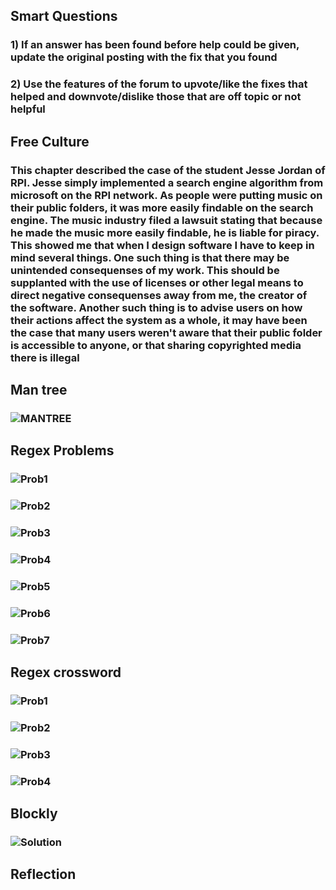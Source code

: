 ## Smart Questions
### 1) If an answer has been found before help could be given, update the original posting with the fix that you found
### 2) Use the features of the forum to upvote/like the fixes that helped and downvote/dislike those that are off topic or not helpful
## Free Culture
### This chapter described the case of the student Jesse Jordan of RPI. Jesse simply implemented a search engine algorithm from microsoft on the RPI network. As people were putting music on their public folders, it was more easily findable on the search engine. The music industry filed a lawsuit stating that because he made the music more easily findable, he is liable for piracy. This showed me that when I design software I have to keep in mind several things. One such thing is that there may be unintended consequenses of my work. This should be supplanted with the use of licenses or other legal means to direct negative consequenses away from me, the creator of the software. Another such thing is to advise users on how their actions affect the system as a whole, it may have been the case that many users weren't aware that their public folder is accessible to anyone, or that sharing copyrighted media there is illegal
## Man tree
### ![MANTREE](/images/mantree.jpg)
## Regex Problems
### ![Prob1](/images/Regex1.JPG)
### ![Prob2](/images/Regex2.JPG)
### ![Prob3](/images/Regex3JPG.JPG)
### ![Prob4](/images/Regex4.JPG)
### ![Prob5](/images/Regex5.JPG)
### ![Prob6](/images/Regex6.JPG)
### ![Prob7](/images/Regex7.JPG)
## Regex crossword
### ![Prob1](/images/RegexCross1.JPG)
### ![Prob2](/images/RegexCross2.JPG)
### ![Prob3](/images/RegexCross3.JPG)
### ![Prob4](/images/RegexCross4.JPG)
## Blockly
### ![Solution](/images/blockly.jpg)
## Reflection
###
